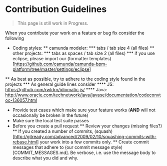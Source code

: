 Contribution Guidelines
=======================

> This page is still work in Progress.

When you contribute your work on a feature or bug fix consider the following

* Coding styles:
** camunda modeler:
*** tabs / tab size 4 (all files)
** other projects: 
*** tabs as spaces / tab size 2 (all files)
*** if you use eclipse, please import our (formatter templates)[https://github.com/camunda/camunda-bpm-platform/tree/master/settings/eclipse]

** As best as possible, try to adhere to the coding style found in the projects
*** As general guide lines consider
**** JS: https://github.com/rwldrn/idiomatic.js/
**** Java: http://www.oracle.com/technetwork/java/javase/documentation/codeconvtoc-136057.html

* Provide test cases which make sure your feature works (__AND__ will not occasionally be broken in the future)
* Make sure the local test suite passes
* Before you create a pull request
** Review your changes (missing files?)
** If you created a number of commits, (squash)[http://gitready.com/advanced/2009/02/10/squashing-commits-with-rebase.html] your work into a few commits only.
** Create commit messages that adhere to (our commit message style)[COMMIT_MESSAGES.md]. Be verbose, i.e. use the message body to describe what you did and why.
